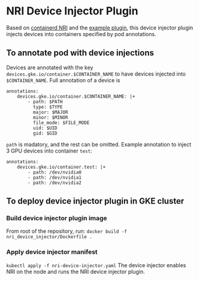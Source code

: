 # NRI Device Injector Plugin

Based on [containerd NRI](https://github.com/containerd/nri/tree/main) and the [example plugin](https://github.com/containerd/nri/tree/main/plugins/device-injector), this device injector plugin injects devices into containers specified by pod annotations. 

## To annotate pod with device injections
Devices are annotated with the key `devices.gke.io/container.$CONTAINER_NAME` to have devices injected into `$CONTAINER_NAME`. Full annotation of a device is 
```
annotations:
    devices.gke.io/container.$CONTAINER_NAME: |+
        - path: $PATH
          type: $TYPE
          major: $MAJOR
          minor: $MINOR
          file_mode: $FILE_MODE
          uid: $UID
          gid: $GID
```
`path` is madatory, and the rest can be omitted.
Example annotation to inject 3 GPU devices into container `test`:
```
annotations:
    devices.gke.io/container.test: |+
        - path: /dev/nvidia0
        - path: /dev/nvidia1
        - path: /dev/nvidia2
```

## To deploy device injector plugin in GKE cluster
### Build device injector plugin image
From root of the repository, run:
  `docker build -f nri_device_injector/Dockerfile .`
### Apply device injector manifest
  `kubectl apply -f nri-device-injector.yaml`
The device injector enables NRI on the node and runs the NRI device injector plugin.